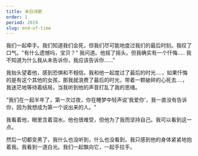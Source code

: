 ```yaml
---
title: 末日诗歌
order: 1
period: 2019
slug: end-of-time
---
```


我们一起牵手。我们知道我们会死，但我们尽可能地度过我们的最后时刻。我叹了口气。"有什么遗憾吗，宝贝？" 我问道。他摇了摇头。但我确实有一个忏悔..... 我不知道为什么我从未告诉你，我应该告诉你......"

我抬头望着他，感到恐惧和不相信。我和他一起度过了最后的时光....，如果忏悔的是有这个其他的女孩，那我就浪费了最后的时光，带着一颗破碎的心死去....，我迷茫地等待着结局，当我听到他的声音打乱了我的思绪。

"我们在一起半年了，第一次过夜，你在睡梦中轻声说'我爱你'，我一直没有告诉你，因为我想成为第一个说出来的人。"

我看着他，眼里含着泪水。他也很难受，但他为了我而坚持自己。我可以看到这一点。

然后一切都变黑了，我什么也没听到，什么也没看到，我只感到他的身体紧紧地抱着我。我看到一道白光。我们一起飘向它，一起手拉手。